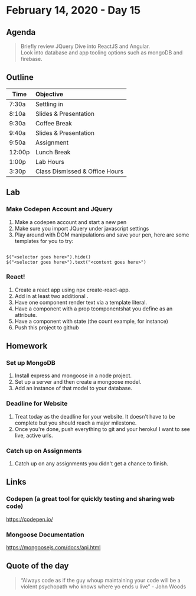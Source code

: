 # February 14, 2020 - Day 15

## Agenda 
>Briefly review JQuery
>Dive into ReactJS and Angular.  
>Look into database and app tooling options such as mongoDB and firebase. 

## Outline


| Time   | Objective                        |
| -------|:---------------------------------|
| 7:30a  | Settling in                      |
| 8:10a  | Slides & Presentation            |
| 9:30a  | Coffee Break                     |
| 9:40a  | Slides & Presentation            |
| 9:50a  | Assignment                       |
| 12:00p | Lunch Break                      |
| 1:00p  | Lab Hours                        |
| 3:30p  | Class Dismissed & Office Hours   |

## Lab

### Make Codepen Account and JQuery

1. Make a codepen account and start a new pen
2. Make sure you import JQuery under javascript settings
3. Play around with DOM manipulations and save your pen, here are some templates for you to try:

```JQuery

$("<selector goes here>").hide()
$("<selector goes here>").text("<content goes here>")
```

### React!

1. Create a react app using npx create-react-app.
2. Add in at least two additional .
3. Have one component render text via a template literal.
4. Have a component with a prop tcomponentshat you define as an attribute.
5. Have a component with state (the count example, for instance)
6. Push this project to github

## Homework

### Set up MongoDB

1. Install express and mongoose in a node project. 
2. Set up a server and then create a mongoose model.
3. Add an instance of that model to your database. 

### Deadline for Website

1. Treat today as the deadline for your website. It doesn't have to be complete but you should reach a major milestone.
2. Once you're done, push everything to git and your heroku! I want to see live, active urls. 

### Catch up on Assignments

1. Catch up on any assignments you didn't get a chance to finish.

## Links

### Codepen (a great tool for quickly testing and sharing web code)
https://codepen.io/

### Mongoose Documentation
https://mongoosejs.com/docs/api.html

## Quote of the day 
>“Always code as if the guy whoup maintaining your code will be a violent psychopath who knows where yo ends u live” - John Woods 